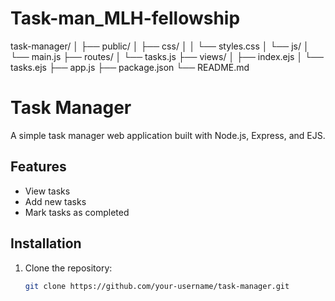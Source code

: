 # Task-man_MLH-fellowship
task-manager/ │ ├── public/ │   ├── css/ │   │   └── styles.css │   └── js/ │       └── main.js ├── routes/ │   └── tasks.js ├── views/ │   ├── index.ejs │   └── tasks.ejs ├── app.js ├── package.json └── README.md

# Task Manager

A simple task manager web application built with Node.js, Express, and EJS.

## Features

- View tasks
- Add new tasks
- Mark tasks as completed

## Installation

1. Clone the repository:
   ```bash
   git clone https://github.com/your-username/task-manager.git
